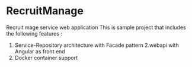 # RecruitManage
Recruit mage service web application
This is sample project that includes the following features :

1. Service-Repository architecture with Facade pattern
2.webapi with Angular as front end
3. Docker container support
